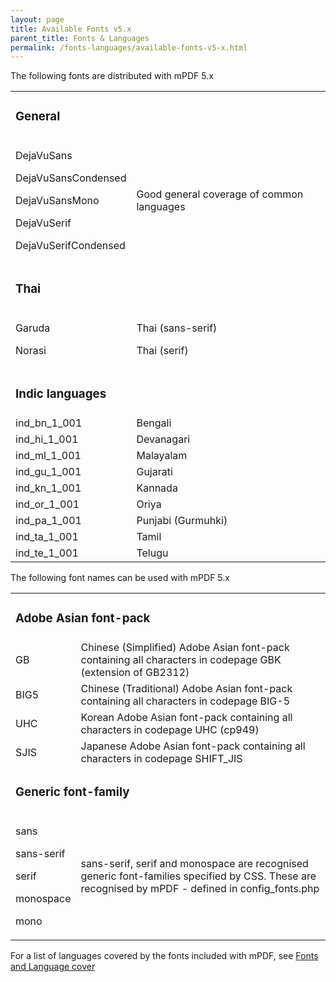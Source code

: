 ```yaml
---
layout: page
title: Available Fonts v5.x
parent_title: Fonts & Languages
permalink: /fonts-languages/available-fonts-v5-x.html
---
```


<div id="bpmbook" class="bpmbook" style="direction:ltr;">
<div class="topic_user_field">
<div id="U0">
<p>The following fonts are distributed with mPDF 5.x</p>
<table class="bpmTopic"> <tbody>
<tr>
<td colspan="2">
<h3>General</h3>
</td>
</tr>
<tr>
<td>
<p>DejaVuSans</p>
<p>DejaVuSansCondensed</p>
<p>DejaVuSansMono</p>
<p>DejaVuSerif</p>
<p>DejaVuSerifCondensed</p>
</td>
<td>Good general coverage of common languages

</td>
</tr>
<tr>
<td colspan="2">
<h3>Thai</h3>
</td>
</tr>
<tr>
<td>
<p>Garuda</p>
<p>Norasi</p>
</td>
<td>
<p>Thai (sans-serif)</p>
<p>Thai (serif)</p>
</td>
</tr>
<tr>
<td colspan="2">
<h3>Indic languages</h3>
</td>
</tr>
<tr>
<td>ind_bn_1_001</td>
<td>Bengali</td>
</tr>
<tr>
<td>ind_hi_1_001</td>
<td>Devanagari</td>
</tr>
<tr>
<td>ind_ml_1_001</td>
<td>Malayalam</td>
</tr>
<tr>
<td>ind_gu_1_001</td>
<td>Gujarati</td>
</tr>
<tr>
<td>ind_kn_1_001</td>
<td>Kannada</td>
</tr>
<tr>
<td>ind_or_1_001</td>
<td>Oriya</td>
</tr>
<tr>
<td>ind_pa_1_001</td>
<td>Punjabi (Gurmuhki)</td>
</tr>
<tr>
<td>ind_ta_1_001</td>
<td>Tamil</td>
</tr>
<tr>
<td>ind_te_1_001</td>
<td>Telugu</td>
</tr>
</tbody> </table>
<p>The following font names can be used with mPDF 5.x</p>
<table class="bpmTopic"> <tbody>
<tr>
<td colspan="2">
<h3>Adobe Asian font-pack</h3>
</td>
</tr>
<tr>
<td>
<p>GB</p>
</td>
<td>Chinese (Simplified) Adobe Asian font-pack containing all characters in codepage GBK (extension of GB2312)</td>
</tr>
<tr>
<td>BIG5</td>
<td>Chinese (Traditional) Adobe Asian font-pack containing all characters in codepage BIG-5</td>
</tr>
<tr>
<td>UHC</td>
<td>Korean Adobe Asian font-pack containing all characters in codepage UHC (cp949)</td>
</tr>
<tr>
<td>SJIS</td>
<td>Japanese Adobe Asian font-pack containing all characters in codepage SHIFT_JIS</td>
</tr>
<tr>
<td colspan="2">
<h3>Generic font-family</h3>
</td>
</tr>
<tr>
<td>
<p>sans</p>
<p>sans-serif</p>
<p>serif</p>
<p>monospace</p>
<p>mono</p>
</td>
<td>
<p>sans-serif, serif and monospace are recognised generic font-families specified by CSS. These are recognised by mPDF - defined in <span class="filename">config_fonts.php</span></p>
</td>
</tr>
</tbody> </table>
<p>For a list of languages covered by the fonts included with mPDF, see <a href="{{ "/fonts-languages/fonts-language-cover-v5-x.html" | prepend: site.baseurl }}">Fonts and Language cover</a></p>
</div>
</div>

